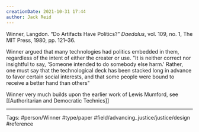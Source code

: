 ```yaml
---
creationDate: 2021-10-31 17:44
author: Jack Reid
---
```


Winner, Langdon. “Do Artifacts Have Politics?” *Daedalus*, vol. 109, no. 1, The MIT Press, 1980, pp. 121–36.


Winner argued that many technologies had politics embedded in them, regardless of the intent of either the creater or use. "It is neither correct nor insightful to say, 'Someone intended to do somebody else harm.' Rather, one must say that the technological deck has been stacked long in advance to favor certain social interests, and that some people were bound to receive a better hand than others"

Winner very much builds upon the earlier work of Lewis Mumford, see [[Authoritarian and Democratic Technics]] 

---
Tags:
#person/Winner 
#type/paper 
#field/advancing_justice/justice/design 
#reference
